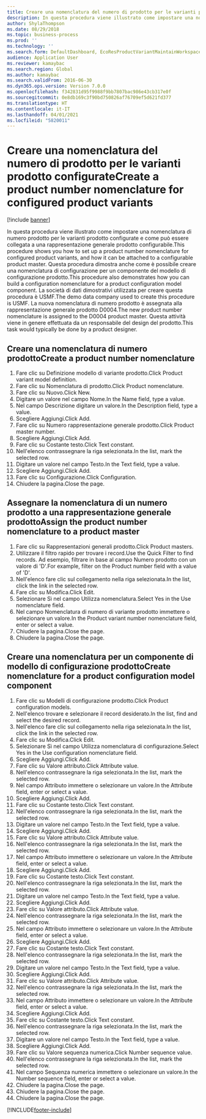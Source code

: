 ```yaml
---
title: Creare una nomenclatura del numero di prodotto per le varianti prodotto configurate
description: In questa procedura viene illustrato come impostare una nomenclatura di numero prodotto per le varianti prodotto configurate e come può essere collegata a una rappresentazione generale prodotto configurabile.
author: ShylaThompson
ms.date: 08/29/2018
ms.topic: business-process
ms.prod: ''
ms.technology: ''
ms.search.form: DefaultDashboard, EcoResProductVariantMaintainWorkspace, EcoResNomenclature, EcoResProductListPage, EcoResProductDetails, PCProductConfigurationModelListPage, PCProductConfigurationModelDetails
audience: Application User
ms.reviewer: kamaybac
ms.search.region: Global
ms.author: kamaybac
ms.search.validFrom: 2016-06-30
ms.dyn365.ops.version: Version 7.0.0
ms.openlocfilehash: f342831d95f9988f9bb7807bac986e43cb317e0f
ms.sourcegitcommit: 0e8db169c3f90bd750826af76709ef5d621fd377
ms.translationtype: HT
ms.contentlocale: it-IT
ms.lasthandoff: 04/01/2021
ms.locfileid: "5820011"
---
```

# <a name="create-a-product-number-nomenclature-for-configured-product-variants"></a><span data-ttu-id="3ef05-103">Creare una nomenclatura del numero di prodotto per le varianti prodotto configurate</span><span class="sxs-lookup"><span data-stu-id="3ef05-103">Create a product number nomenclature for configured product variants</span></span>

[!include [banner](../../includes/banner.md)]

<span data-ttu-id="3ef05-104">In questa procedura viene illustrato come impostare una nomenclatura di numero prodotto per le varianti prodotto configurate e come può essere collegata a una rappresentazione generale prodotto configurabile.</span><span class="sxs-lookup"><span data-stu-id="3ef05-104">This procedure shows you how to set up a product number nomenclature for configured product variants, and how it can be attached to a configurable product master.</span></span> <span data-ttu-id="3ef05-105">Questa procedura dimostra anche come è possibile creare una nomenclatura di configurazione per un componente del modello di configurazione prodotto.</span><span class="sxs-lookup"><span data-stu-id="3ef05-105">This procedure also demonstrates how you can build a configuration nomenclature for a product configuration model component.</span></span> <span data-ttu-id="3ef05-106">La società di dati dimostrativi utilizzata per creare questa procedura è USMF.</span><span class="sxs-lookup"><span data-stu-id="3ef05-106">The demo data company used to create this procedure is USMF.</span></span> <span data-ttu-id="3ef05-107">La nuova nomenclatura di numero prodotto è assegnata alla rappresentazione generale prodotto D0004.</span><span class="sxs-lookup"><span data-stu-id="3ef05-107">The new product number nomenclature is assigned to the D0004 product master.</span></span> <span data-ttu-id="3ef05-108">Questa attività viene in genere effettuata da un responsabile del design del prodotto.</span><span class="sxs-lookup"><span data-stu-id="3ef05-108">This task would typically be done by a product designer.</span></span>


## <a name="create-a-product-number-nomenclature"></a><span data-ttu-id="3ef05-109">Creare una nomenclatura di numero prodotto</span><span class="sxs-lookup"><span data-stu-id="3ef05-109">Create a product number nomenclature</span></span>
1. <span data-ttu-id="3ef05-110">Fare clic su Definizione modello di variante prodotto.</span><span class="sxs-lookup"><span data-stu-id="3ef05-110">Click Product variant model definition.</span></span>
2. <span data-ttu-id="3ef05-111">Fare clic su Nomenclatura di prodotto.</span><span class="sxs-lookup"><span data-stu-id="3ef05-111">Click Product nomenclature.</span></span>
3. <span data-ttu-id="3ef05-112">Fare clic su Nuovo.</span><span class="sxs-lookup"><span data-stu-id="3ef05-112">Click New.</span></span>
4. <span data-ttu-id="3ef05-113">Digitare un valore nel campo Nome.</span><span class="sxs-lookup"><span data-stu-id="3ef05-113">In the Name field, type a value.</span></span>
5. <span data-ttu-id="3ef05-114">Nel campo Descrizione digitare un valore.</span><span class="sxs-lookup"><span data-stu-id="3ef05-114">In the Description field, type a value.</span></span>
6. <span data-ttu-id="3ef05-115">Scegliere Aggiungi.</span><span class="sxs-lookup"><span data-stu-id="3ef05-115">Click Add.</span></span>
7. <span data-ttu-id="3ef05-116">Fare clic su Numero rappresentazione generale prodotto.</span><span class="sxs-lookup"><span data-stu-id="3ef05-116">Click Product master number.</span></span>
8. <span data-ttu-id="3ef05-117">Scegliere Aggiungi.</span><span class="sxs-lookup"><span data-stu-id="3ef05-117">Click Add.</span></span>
9. <span data-ttu-id="3ef05-118">Fare clic su Costante testo.</span><span class="sxs-lookup"><span data-stu-id="3ef05-118">Click Text constant.</span></span>
10. <span data-ttu-id="3ef05-119">Nell'elenco contrassegnare la riga selezionata.</span><span class="sxs-lookup"><span data-stu-id="3ef05-119">In the list, mark the selected row.</span></span>
11. <span data-ttu-id="3ef05-120">Digitare un valore nel campo Testo.</span><span class="sxs-lookup"><span data-stu-id="3ef05-120">In the Text field, type a value.</span></span>
12. <span data-ttu-id="3ef05-121">Scegliere Aggiungi.</span><span class="sxs-lookup"><span data-stu-id="3ef05-121">Click Add.</span></span>
13. <span data-ttu-id="3ef05-122">Fare clic su Configurazione.</span><span class="sxs-lookup"><span data-stu-id="3ef05-122">Click Configuration.</span></span>
14. <span data-ttu-id="3ef05-123">Chiudere la pagina.</span><span class="sxs-lookup"><span data-stu-id="3ef05-123">Close the page.</span></span>

## <a name="assign-the-product-number-nomenclature-to-a-product-master"></a><span data-ttu-id="3ef05-124">Assegnare la nomenclatura di un numero prodotto a una rappresentazione generale prodotto</span><span class="sxs-lookup"><span data-stu-id="3ef05-124">Assign the product number nomenclature to a product master</span></span>
1. <span data-ttu-id="3ef05-125">Fare clic su Rappresentazioni generali prodotto.</span><span class="sxs-lookup"><span data-stu-id="3ef05-125">Click Product masters.</span></span>
2. <span data-ttu-id="3ef05-126">Utilizzare il filtro rapido per trovare i record.</span><span class="sxs-lookup"><span data-stu-id="3ef05-126">Use the Quick Filter to find records.</span></span> <span data-ttu-id="3ef05-127">Ad esempio, filtrare in base al campo Numero prodotto con un valore di 'D'.</span><span class="sxs-lookup"><span data-stu-id="3ef05-127">For example, filter on the Product number field with a value of 'D'.</span></span>
3. <span data-ttu-id="3ef05-128">Nell'elenco fare clic sul collegamento nella riga selezionata.</span><span class="sxs-lookup"><span data-stu-id="3ef05-128">In the list, click the link in the selected row.</span></span>
4. <span data-ttu-id="3ef05-129">Fare clic su Modifica.</span><span class="sxs-lookup"><span data-stu-id="3ef05-129">Click Edit.</span></span>
5. <span data-ttu-id="3ef05-130">Selezionare Sì nel campo Utilizza nomenclatura.</span><span class="sxs-lookup"><span data-stu-id="3ef05-130">Select Yes in the Use nomenclature field.</span></span>
6. <span data-ttu-id="3ef05-131">Nel campo Nomenclatura di numero di variante prodotto immettere o selezionare un valore.</span><span class="sxs-lookup"><span data-stu-id="3ef05-131">In the Product variant number nomenclature field, enter or select a value.</span></span>
7. <span data-ttu-id="3ef05-132">Chiudere la pagina.</span><span class="sxs-lookup"><span data-stu-id="3ef05-132">Close the page.</span></span>
8. <span data-ttu-id="3ef05-133">Chiudere la pagina.</span><span class="sxs-lookup"><span data-stu-id="3ef05-133">Close the page.</span></span>

## <a name="create-nomenclature-for-a-product-configuration-model-component"></a><span data-ttu-id="3ef05-134">Creare una nomenclatura per un componente di modello di configurazione prodotto</span><span class="sxs-lookup"><span data-stu-id="3ef05-134">Create nomenclature for a product configuration model component</span></span>
1. <span data-ttu-id="3ef05-135">Fare clic su Modelli di configurazione prodotto.</span><span class="sxs-lookup"><span data-stu-id="3ef05-135">Click Product configuration models.</span></span>
2. <span data-ttu-id="3ef05-136">Nell'elenco trovare e selezionare il record desiderato.</span><span class="sxs-lookup"><span data-stu-id="3ef05-136">In the list, find and select the desired record.</span></span>
3. <span data-ttu-id="3ef05-137">Nell'elenco fare clic sul collegamento nella riga selezionata.</span><span class="sxs-lookup"><span data-stu-id="3ef05-137">In the list, click the link in the selected row.</span></span>
4. <span data-ttu-id="3ef05-138">Fare clic su Modifica.</span><span class="sxs-lookup"><span data-stu-id="3ef05-138">Click Edit.</span></span>
5. <span data-ttu-id="3ef05-139">Selezionare Sì nel campo Utilizza nomenclatura di configurazione.</span><span class="sxs-lookup"><span data-stu-id="3ef05-139">Select Yes in the Use configuration nomenclature field.</span></span>
6. <span data-ttu-id="3ef05-140">Scegliere Aggiungi.</span><span class="sxs-lookup"><span data-stu-id="3ef05-140">Click Add.</span></span>
7. <span data-ttu-id="3ef05-141">Fare clic su Valore attributo.</span><span class="sxs-lookup"><span data-stu-id="3ef05-141">Click Attribute value.</span></span>
8. <span data-ttu-id="3ef05-142">Nell'elenco contrassegnare la riga selezionata.</span><span class="sxs-lookup"><span data-stu-id="3ef05-142">In the list, mark the selected row.</span></span>
9. <span data-ttu-id="3ef05-143">Nel campo Attributo immettere o selezionare un valore.</span><span class="sxs-lookup"><span data-stu-id="3ef05-143">In the Attribute field, enter or select a value.</span></span>
10. <span data-ttu-id="3ef05-144">Scegliere Aggiungi.</span><span class="sxs-lookup"><span data-stu-id="3ef05-144">Click Add.</span></span>
11. <span data-ttu-id="3ef05-145">Fare clic su Costante testo.</span><span class="sxs-lookup"><span data-stu-id="3ef05-145">Click Text constant.</span></span>
12. <span data-ttu-id="3ef05-146">Nell'elenco contrassegnare la riga selezionata.</span><span class="sxs-lookup"><span data-stu-id="3ef05-146">In the list, mark the selected row.</span></span>
13. <span data-ttu-id="3ef05-147">Digitare un valore nel campo Testo.</span><span class="sxs-lookup"><span data-stu-id="3ef05-147">In the Text field, type a value.</span></span>
14. <span data-ttu-id="3ef05-148">Scegliere Aggiungi.</span><span class="sxs-lookup"><span data-stu-id="3ef05-148">Click Add.</span></span>
15. <span data-ttu-id="3ef05-149">Fare clic su Valore attributo.</span><span class="sxs-lookup"><span data-stu-id="3ef05-149">Click Attribute value.</span></span>
16. <span data-ttu-id="3ef05-150">Nell'elenco contrassegnare la riga selezionata.</span><span class="sxs-lookup"><span data-stu-id="3ef05-150">In the list, mark the selected row.</span></span>
17. <span data-ttu-id="3ef05-151">Nel campo Attributo immettere o selezionare un valore.</span><span class="sxs-lookup"><span data-stu-id="3ef05-151">In the Attribute field, enter or select a value.</span></span>
18. <span data-ttu-id="3ef05-152">Scegliere Aggiungi.</span><span class="sxs-lookup"><span data-stu-id="3ef05-152">Click Add.</span></span>
19. <span data-ttu-id="3ef05-153">Fare clic su Costante testo.</span><span class="sxs-lookup"><span data-stu-id="3ef05-153">Click Text constant.</span></span>
20. <span data-ttu-id="3ef05-154">Nell'elenco contrassegnare la riga selezionata.</span><span class="sxs-lookup"><span data-stu-id="3ef05-154">In the list, mark the selected row.</span></span>
21. <span data-ttu-id="3ef05-155">Digitare un valore nel campo Testo.</span><span class="sxs-lookup"><span data-stu-id="3ef05-155">In the Text field, type a value.</span></span>
22. <span data-ttu-id="3ef05-156">Scegliere Aggiungi.</span><span class="sxs-lookup"><span data-stu-id="3ef05-156">Click Add.</span></span>
23. <span data-ttu-id="3ef05-157">Fare clic su Valore attributo.</span><span class="sxs-lookup"><span data-stu-id="3ef05-157">Click Attribute value.</span></span>
24. <span data-ttu-id="3ef05-158">Nell'elenco contrassegnare la riga selezionata.</span><span class="sxs-lookup"><span data-stu-id="3ef05-158">In the list, mark the selected row.</span></span>
25. <span data-ttu-id="3ef05-159">Nel campo Attributo immettere o selezionare un valore.</span><span class="sxs-lookup"><span data-stu-id="3ef05-159">In the Attribute field, enter or select a value.</span></span>
26. <span data-ttu-id="3ef05-160">Scegliere Aggiungi.</span><span class="sxs-lookup"><span data-stu-id="3ef05-160">Click Add.</span></span>
27. <span data-ttu-id="3ef05-161">Fare clic su Costante testo.</span><span class="sxs-lookup"><span data-stu-id="3ef05-161">Click Text constant.</span></span>
28. <span data-ttu-id="3ef05-162">Nell'elenco contrassegnare la riga selezionata.</span><span class="sxs-lookup"><span data-stu-id="3ef05-162">In the list, mark the selected row.</span></span>
29. <span data-ttu-id="3ef05-163">Digitare un valore nel campo Testo.</span><span class="sxs-lookup"><span data-stu-id="3ef05-163">In the Text field, type a value.</span></span>
30. <span data-ttu-id="3ef05-164">Scegliere Aggiungi.</span><span class="sxs-lookup"><span data-stu-id="3ef05-164">Click Add.</span></span>
31. <span data-ttu-id="3ef05-165">Fare clic su Valore attributo.</span><span class="sxs-lookup"><span data-stu-id="3ef05-165">Click Attribute value.</span></span>
32. <span data-ttu-id="3ef05-166">Nell'elenco contrassegnare la riga selezionata.</span><span class="sxs-lookup"><span data-stu-id="3ef05-166">In the list, mark the selected row.</span></span>
33. <span data-ttu-id="3ef05-167">Nel campo Attributo immettere o selezionare un valore.</span><span class="sxs-lookup"><span data-stu-id="3ef05-167">In the Attribute field, enter or select a value.</span></span>
34. <span data-ttu-id="3ef05-168">Scegliere Aggiungi.</span><span class="sxs-lookup"><span data-stu-id="3ef05-168">Click Add.</span></span>
35. <span data-ttu-id="3ef05-169">Fare clic su Costante testo.</span><span class="sxs-lookup"><span data-stu-id="3ef05-169">Click Text constant.</span></span>
36. <span data-ttu-id="3ef05-170">Nell'elenco contrassegnare la riga selezionata.</span><span class="sxs-lookup"><span data-stu-id="3ef05-170">In the list, mark the selected row.</span></span>
37. <span data-ttu-id="3ef05-171">Digitare un valore nel campo Testo.</span><span class="sxs-lookup"><span data-stu-id="3ef05-171">In the Text field, type a value.</span></span>
38. <span data-ttu-id="3ef05-172">Scegliere Aggiungi.</span><span class="sxs-lookup"><span data-stu-id="3ef05-172">Click Add.</span></span>
39. <span data-ttu-id="3ef05-173">Fare clic su Valore sequenza numerica.</span><span class="sxs-lookup"><span data-stu-id="3ef05-173">Click Number sequence value.</span></span>
40. <span data-ttu-id="3ef05-174">Nell'elenco contrassegnare la riga selezionata.</span><span class="sxs-lookup"><span data-stu-id="3ef05-174">In the list, mark the selected row.</span></span>
41. <span data-ttu-id="3ef05-175">Nel campo Sequenza numerica immettere o selezionare un valore.</span><span class="sxs-lookup"><span data-stu-id="3ef05-175">In the Number sequence field, enter or select a value.</span></span>
42. <span data-ttu-id="3ef05-176">Chiudere la pagina.</span><span class="sxs-lookup"><span data-stu-id="3ef05-176">Close the page.</span></span>
43. <span data-ttu-id="3ef05-177">Chiudere la pagina.</span><span class="sxs-lookup"><span data-stu-id="3ef05-177">Close the page.</span></span>
44. <span data-ttu-id="3ef05-178">Chiudere la pagina.</span><span class="sxs-lookup"><span data-stu-id="3ef05-178">Close the page.</span></span>



[!INCLUDE[footer-include](../../../includes/footer-banner.md)]